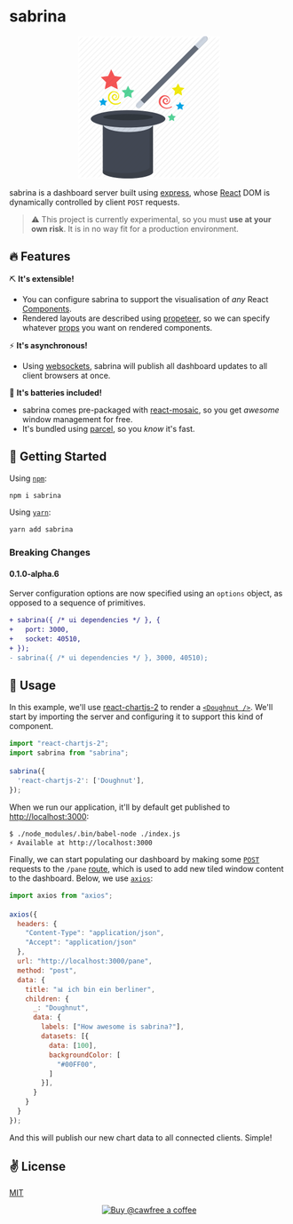# sabrina

<p align="center">
  <img src="./assets/title.png" width="256" height="256">
</p>

sabrina is a dashboard server built using [express](https://github.com/expressjs/express), whose [React](https://github.com/facebook/react) DOM is dynamically controlled by client `POST` requests.

> ⚠️ This project is currently experimental, so you must **use at your own risk**. It is in no way fit for a production environment.

## 🔥 Features

  ⛏️ **It's extensible!**

  - You can configure sabrina to support the visualisation of _any_ React [Components](https://reactjs.org/docs/react-component.html).
  - Rendered layouts are described using [propeteer](https://github.com/cawfree/propeteer), so we can specify whatever [props](https://reactjs.org/docs/components-and-props.html) you want on rendered components.
  
  ⚡ **It's asynchronous!**

  - Using [websockets](https://github.com/websockets/ws), sabrina will publish all dashboard updates to all client browsers at once.

  🔋 **It's batteries included!**

  - sabrina comes pre-packaged with [react-mosaic](https://github.com/nomcopter/react-mosaic), so you get _awesome_ window management for free.
  - It's bundled using [parcel](https://github.com/parcel-bundler/parcel), so you _know_ it's fast.

## 🚀 Getting Started

Using [`npm`]():

```bash
npm i sabrina
```

Using [`yarn`]():

```bash
yarn add sabrina
```

### Breaking Changes

#### 0.1.0-alpha.6
Server configuration options are now specified using an `options` object, as opposed to a sequence of primitives.

```diff
+ sabrina({ /* ui dependencies */ }, {
+   port: 3000,
+   socket: 40510,
+ });
- sabrina({ /* ui dependencies */ }, 3000, 40510);
```

## 📌 Usage

In this example, we'll use [react-chartjs-2](https://github.com/jerairrest/react-chartjs-2) to render a [`<Doughnut />`](https://www.chartjs.org/docs/latest/charts/doughnut.html). We'll start by importing the server and configuring it to support this kind of component.

```javascript
import "react-chartjs-2";
import sabrina from "sabrina";

sabrina({
  'react-chartjs-2': ['Doughnut'],
});
```

When we run our application, it'll by default get published to [http://localhost:3000](http://localhost:3000):

```shell
$ ./node_modules/.bin/babel-node ./index.js
⚡ Available at http://localhost:3000
```

Finally, we can start populating our dashboard by making some [`POST`](https://en.wikipedia.org/wiki/POST_(HTTP)) requests to the `/pane` [route](https://expressjs.com/en/guide/routing.html), which is used to add new tiled window content to the dashboard. Below, we use [`axios`](https://github.com/axios/axios):

```javascript
import axios from "axios";

axios({
  headers: {
    "Content-Type": "application/json",
    "Accept": "application/json"
  },
  url: "http://localhost:3000/pane",
  method: "post",
  data: {
    title: "📊 ich bin ein berliner",
    children: {
      _: "Doughnut",
      data: {
        labels: ["How awesome is sabrina?"],
        datasets: [{
          data: [100],
          backgroundColor: [
            "#00FF00",
          ]
        }],
      }
    }
  }
});
```

And this will publish our new chart data to all connected clients. Simple!

## ✌️ License
[MIT](https://opensource.org/licenses/MIT)

<p align="center">
  <a href="https://www.buymeacoffee.com/cawfree">
    <img src="https://cdn.buymeacoffee.com/buttons/default-orange.png" alt="Buy @cawfree a coffee" width="232" height="50" />
  </a>
</p>
